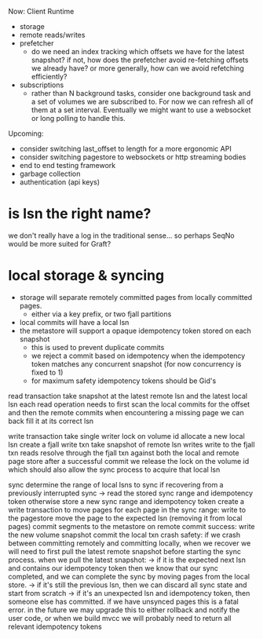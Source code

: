 Now: Client Runtime
- storage
- remote reads/writes
- prefetcher
  - do we need an index tracking which offsets we have for the latest snapshot? if not, how does the prefetcher avoid re-fetching offsets we already have? or more generally, how can we avoid refetching efficiently?
- subscriptions
  - rather than N background tasks, consider one background task and a set of volumes we are subscribed to. For now we can refresh all of them at a set interval. Eventually we might want to use a websocket or long polling to handle this.

Upcoming:
- consider switching last_offset to length for a more ergonomic API
- consider switching pagestore to websockets or http streaming bodies
- end to end testing framework
- garbage collection
- authentication (api keys)

# is lsn the right name?

we don't really have a log in the traditional sense... so perhaps SeqNo would be more suited for Graft?

# local storage & syncing

- storage will separate remotely committed pages from locally committed pages.
  - either via a key prefix, or two fjall partitions
- local commits will have a local lsn
- the metastore will support a opaque idempotency token stored on each snapshot
  - this is used to prevent duplicate commits
  - we reject a commit based on idempotency when the idempotency token matches any concurrent snapshot (for now concurrency is fixed to 1)
  - for maximum safety idempotency tokens should be Gid's

read transaction
  take snapshot at the latest remote lsn and the latest local lsn
  each read operation needs to first scan the local commits for the offset and then the remote commits
  when encountering a missing page we can back fill it at its correct lsn

write transaction
  take single writer lock on volume id
  allocate a new local lsn
  create a fjall write txn
  take snapshot of remote lsn
  writes write to the fjall txn
  reads resolve through the fjall txn
    against both the local and remote page store
  after a successful commit we release the lock on the volume id which should also allow the sync process to acquire that local lsn

sync
  determine the range of local lsns to sync
    if recovering from a previously interrupted sync
      -> read the stored sync range and idempotency token
    otherwise store a new sync range and idempotency token
  create a write transaction to move pages
  for each page in the sync range:
    write to the pagestore
    move the page to the expected lsn (removing it from local pages)
  commit segments to the metastore
  on remote commit success:
    write the new volume snapshot
    commit the local txn
  crash safety:
    if we crash between committing remotely and committing locally, when we recover we will need to first pull the latest remote snapshot before starting the sync process. when we pull the latest snapshot:
    -> if it is the expected next lsn and contains our idempotency token then we know that our sync completed, and we can complete the sync by moving pages from the local store.
    -> if it's still the previous lsn, then we can discard all sync state and start from scratch
    -> if it's an unexpected lsn and idempotency token, then someone else has committed. if we have unsynced pages this is a fatal error.
      in the future we may upgrade this to either rollback and notify the user code, or when we build mvcc we will probably need to return all relevant idempotency tokens  